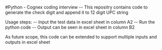 #Python - Cognex coding interview
    -- This repositry contains code to generate the check digit and append it to 12 digit UPC string

Usage steps:
    -- Input the test data in excel sheet in column A2
    -- Run the python code
    -- Output can be seen in excel sheet in column B2


As future scope, this code can be extended to support multiple inputs and outputs in excel sheet
